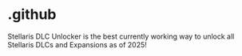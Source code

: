 # .github
Stellaris DLC Unlocker is the best currently working way to unlock all Stellaris DLCs and Expansions as of 2025!
